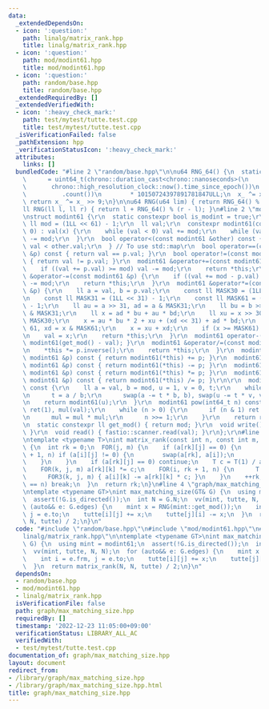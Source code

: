 ```yaml
---
data:
  _extendedDependsOn:
  - icon: ':question:'
    path: linalg/matrix_rank.hpp
    title: linalg/matrix_rank.hpp
  - icon: ':question:'
    path: mod/modint61.hpp
    title: mod/modint61.hpp
  - icon: ':question:'
    path: random/base.hpp
    title: random/base.hpp
  _extendedRequiredBy: []
  _extendedVerifiedWith:
  - icon: ':heavy_check_mark:'
    path: test/mytest/tutte.test.cpp
    title: test/mytest/tutte.test.cpp
  _isVerificationFailed: false
  _pathExtension: hpp
  _verificationStatusIcon: ':heavy_check_mark:'
  attributes:
    links: []
  bundledCode: "#line 2 \"random/base.hpp\"\n\nu64 RNG_64() {\n  static uint64_t x_\n\
    \      = uint64_t(chrono::duration_cast<chrono::nanoseconds>(\n              \
    \       chrono::high_resolution_clock::now().time_since_epoch())\n           \
    \          .count())\n        * 10150724397891781847ULL;\n  x_ ^= x_ << 7;\n \
    \ return x_ ^= x_ >> 9;\n}\n\nu64 RNG(u64 lim) { return RNG_64() % lim; }\n\n\
    ll RNG(ll l, ll r) { return l + RNG_64() % (r - l); }\n#line 2 \"mod/modint61.hpp\"\
    \nstruct modint61 {\r\n  static constexpr bool is_modint = true;\r\n  static constexpr\
    \ ll mod = (1LL << 61) - 1;\r\n  ll val;\r\n  constexpr modint61(const ll x =\
    \ 0) : val(x) {\r\n    while (val < 0) val += mod;\r\n    while (val >= mod) val\
    \ -= mod;\r\n  }\r\n  bool operator<(const modint61 &other) const {\r\n    return\
    \ val < other.val;\r\n  } // To use std::map\r\n  bool operator==(const modint61\
    \ &p) const { return val == p.val; }\r\n  bool operator!=(const modint61 &p) const\
    \ { return val != p.val; }\r\n  modint61 &operator+=(const modint61 &p) {\r\n\
    \    if ((val += p.val) >= mod) val -= mod;\r\n    return *this;\r\n  }\r\n  modint61\
    \ &operator-=(const modint61 &p) {\r\n    if ((val += mod - p.val) >= mod) val\
    \ -= mod;\r\n    return *this;\r\n  }\r\n  modint61 &operator*=(const modint61\
    \ &p) {\r\n    ll a = val, b = p.val;\r\n    const ll MASK30 = (1LL << 30) - 1;\r\
    \n    const ll MASK31 = (1LL << 31) - 1;\r\n    const ll MASK61 = (1LL << 61)\
    \ - 1;\r\n    ll au = a >> 31, ad = a & MASK31;\r\n    ll bu = b >> 31, bd = b\
    \ & MASK31;\r\n    ll x = ad * bu + au * bd;\r\n    ll xu = x >> 30, xd = x &\
    \ MASK30;\r\n    x = au * bu * 2 + xu + (xd << 31) + ad * bd;\r\n    xu = x >>\
    \ 61, xd = x & MASK61;\r\n    x = xu + xd;\r\n    if (x >= MASK61) x -= MASK61;\r\
    \n    val = x;\r\n    return *this;\r\n  }\r\n  modint61 operator-() const { return\
    \ modint61(get_mod() - val); }\r\n  modint61 &operator/=(const modint61 &p) {\r\
    \n    *this *= p.inverse();\r\n    return *this;\r\n  }\r\n  modint61 operator+(const\
    \ modint61 &p) const { return modint61(*this) += p; }\r\n  modint61 operator-(const\
    \ modint61 &p) const { return modint61(*this) -= p; }\r\n  modint61 operator*(const\
    \ modint61 &p) const { return modint61(*this) *= p; }\r\n  modint61 operator/(const\
    \ modint61 &p) const { return modint61(*this) /= p; }\r\n\r\n  modint61 inverse()\
    \ const {\r\n    ll a = val, b = mod, u = 1, v = 0, t;\r\n    while (b > 0) {\r\
    \n      t = a / b;\r\n      swap(a -= t * b, b), swap(u -= t * v, v);\r\n    }\r\
    \n    return modint61(u);\r\n  }\r\n  modint61 pow(int64_t n) const {\r\n    modint61\
    \ ret(1), mul(val);\r\n    while (n > 0) {\r\n      if (n & 1) ret = ret * mul;\r\
    \n      mul = mul * mul;\r\n      n >>= 1;\r\n    }\r\n    return ret;\r\n  }\r\
    \n  static constexpr ll get_mod() { return mod; }\r\n  void write() { fastio::printer.write(val);\
    \ }\r\n  void read() { fastio::scanner.read(val); }\r\n};\r\n#line 1 \"linalg/matrix_rank.hpp\"\
    \ntemplate <typename T>\nint matrix_rank(const int n, const int m, vc<vc<T>> a)\
    \ {\n  int rk = 0;\n  FOR(j, m) {\n    if (a[rk][j] == 0) {\n      FOR3(i, rk\
    \ + 1, n) if (a[i][j] != 0) {\n        swap(a[rk], a[i]);\n        break;\n  \
    \    }\n    }\n    if (a[rk][j] == 0) continue;\n    T c = T(1) / a[rk][j];\n\
    \    FOR(k, j, m) a[rk][k] *= c;\n    FOR(i, rk + 1, n) {\n      T c = a[i][j];\n\
    \      FOR3(k, j, m) { a[i][k] -= a[rk][k] * c; }\n    }\n    ++rk;\n    if (rk\
    \ == n) break;\n  }\n  return rk;\n}\n#line 4 \"graph/max_matching_size.hpp\"\n\
    \ntemplate <typename GT>\nint max_matching_size(GT& G) {\n  using mint = modint61;\n\
    \  assert(!G.is_directed());\n  int N = G.N;\n  vv(mint, tutte, N, N);\n  for\
    \ (auto&& e: G.edges) {\n    mint x = RNG(mint::get_mod());\n    int i = e.frm,\
    \ j = e.to;\n    tutte[i][j] += x;\n    tutte[j][i] -= x;\n  }\n  return matrix_rank(N,\
    \ N, tutte) / 2;\n}\n"
  code: "#include \"random/base.hpp\"\n#include \"mod/modint61.hpp\"\n#include \"\
    linalg/matrix_rank.hpp\"\n\ntemplate <typename GT>\nint max_matching_size(GT&\
    \ G) {\n  using mint = modint61;\n  assert(!G.is_directed());\n  int N = G.N;\n\
    \  vv(mint, tutte, N, N);\n  for (auto&& e: G.edges) {\n    mint x = RNG(mint::get_mod());\n\
    \    int i = e.frm, j = e.to;\n    tutte[i][j] += x;\n    tutte[j][i] -= x;\n\
    \  }\n  return matrix_rank(N, N, tutte) / 2;\n}\n"
  dependsOn:
  - random/base.hpp
  - mod/modint61.hpp
  - linalg/matrix_rank.hpp
  isVerificationFile: false
  path: graph/max_matching_size.hpp
  requiredBy: []
  timestamp: '2022-12-23 11:05:00+09:00'
  verificationStatus: LIBRARY_ALL_AC
  verifiedWith:
  - test/mytest/tutte.test.cpp
documentation_of: graph/max_matching_size.hpp
layout: document
redirect_from:
- /library/graph/max_matching_size.hpp
- /library/graph/max_matching_size.hpp.html
title: graph/max_matching_size.hpp
---
```

